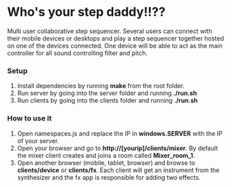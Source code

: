 Who's your step daddy!!??
=====

Multi user collaborative step sequencer. Several users can connect with their mobile devices or desktops and play a step sequencer together hosted on one of the devices connected. 
One device will be able to act as the main controller for all sound controlling filter and pitch.

### Setup

1. Install dependencies by running **make** from the root folder.
2. Run server by going into the server folder and running **./run.sh**
3. Run clients by going into the clients folder and running **./run.sh**

### How to use it

1. Open namespaces.js and replace the IP in **windows.SERVER** with the IP of your server.
2. Open your browser and go to **http://[yourip]/clients/mixer**. By default the mixer client creates and joins a room called **Mixer_room_1**.
3. Open another browser (mobile, tablet, browser) and browse to **clients/device** or **clients/fx**. Each client will get an instrument from the synthesizer and the fx app is responsible for adding two effects.
